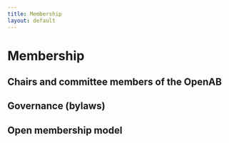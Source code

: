 ```yaml
---
title: Membership
layout: default
---
```


# Membership

## Chairs and committee members of the OpenAB

## Governance (bylaws) 

## Open membership model
